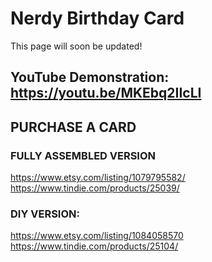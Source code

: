 # Nerdy Birthday Card

This page will soon be updated!

## YouTube Demonstration: https://youtu.be/MKEbq2IIcLI

## PURCHASE A CARD
### FULLY ASSEMBLED VERSION
https://www.etsy.com/listing/1079795582/  
https://www.tindie.com/products/25039/  

### DIY VERSION:
https://www.etsy.com/listing/1084058570  
https://www.tindie.com/products/25104/  
